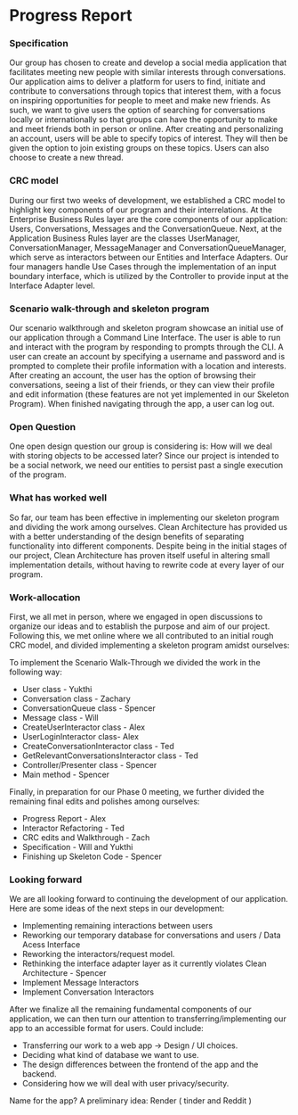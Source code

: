 # Progress Report

### Specification 
  Our group has chosen to create and develop a social media application that facilitates meeting new people with similar interests through conversations. 
Our application aims to deliver a platform for users to find, initiate and contribute to conversations through topics that interest them, with a focus on inspiring opportunities for people to meet and make new friends. As such, we want to give users the option of searching for conversations locally or internationally so that groups can have the opportunity to make and meet friends both in person or online. 
After creating and personalizing an account, users will be able to specify topics of interest. They will then be given the option to join existing groups on these topics. Users can also choose to create a new thread.

### CRC model
  During our first two weeks of development, we established a CRC model to highlight key components of our program and their interrelations. At the Enterprise Business Rules layer are the core components of our application: Users, Conversations, Messages and the ConversationQueue. Next, at the Application Business Rules layer are the classes UserManager, ConversationManager, MessageManager and ConversationQueueManager, which serve as interactors between our Entities and Interface Adapters. Our four managers handle Use Cases through the implementation of an input boundary interface, which is utilized by the Controller to provide input at the Interface Adapter level.

### Scenario walk-through and skeleton program
  Our scenario walkthrough and skeleton program showcase an initial use of our application through a Command Line Interface. The user is able to run and interact with the program by responding to prompts through the CLI. A user can create an account by specifying a username and password and is prompted to complete their profile information with a location and interests. After creating an account, the user has the option of browsing their conversations, seeing a list of their friends, or they can view their profile and edit information (these features are not yet implemented in our Skeleton Program). When finished navigating through the app, a user can log out. 

### Open Question
  One open design question our group is considering is: How will we deal with storing objects to be accessed later? Since our project is intended to be a social network, we need our entities to persist past a single execution of the program.
  
### What has worked well
  So far, our team has been effective in implementing our skeleton program and dividing the work among ourselves. Clean Architecture has provided us with a better understanding of the design benefits of separating functionality into different components. Despite being in the initial stages of our project, Clean Architecture has proven itself useful in altering small implementation details, without having to rewrite code at every layer of our program. 

### Work-allocation
  First, we all met in person, where we engaged in open discussions to organize our ideas and to establish the purpose and aim of our project. Following this, we met online where we all contributed to an initial rough CRC model, and divided implementing a skeleton program amidst ourselves:

To implement the Scenario Walk-Through we divided the work in the following way:
- User class - Yukthi
- Conversation class - Zachary
- ConversationQueue class - Spencer
- Message class - Will
- CreateUserInteractor class - Alex
- UserLoginInteractor class- Alex
- CreateConversationInteractor class - Ted
- GetRelevantConversationsInteractor class - Ted
- Controller/Presenter class - Spencer
- Main method - Spencer

Finally, in preparation for our Phase 0 meeting, we further divided the remaining final edits and polishes among ourselves:
- Progress Report - Alex 
- Interactor Refactoring - Ted
- CRC edits and Walkthrough - Zach
- Specification - Will and Yukthi
- Finishing up Skeleton Code - Spencer

### Looking forward
We are all looking forward to continuing the development of our application. Here are some ideas of the next steps in our development:
- Implementing remaining interactions between users
- Reworking our temporary database for conversations and users / Data Acess Interface
- Reworking the interactors/request model. 
- Rethinking the interface adapter layer as it currently violates Clean Architecture - Spencer
- Implement Message Interactors
- Implement Conversation Interactors 

After we finalize all the remaining fundamental components of our application, we can then turn our attention to transferring/implementing our app to an accessible format for users. Could include:
- Transferring our work to a web app → Design / UI choices.
- Deciding what kind of database we want to use.
- The design differences between the frontend of the app and the backend.
- Considering how we will deal with user privacy/security.

Name for the app? A preliminary idea: Render ( tinder and Reddit )
	
